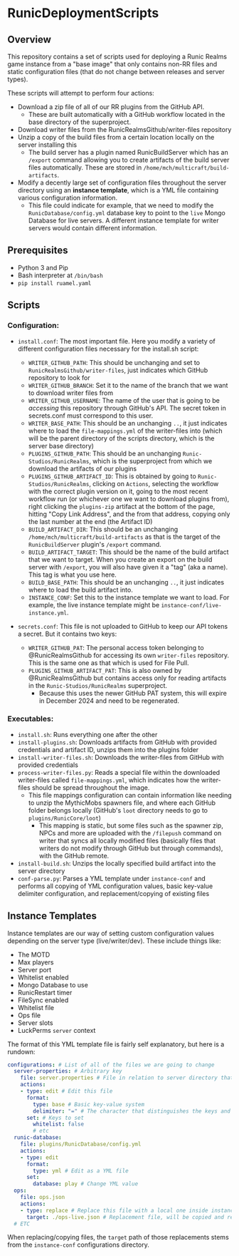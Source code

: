 

# RunicDeploymentScripts

## Overview
This repository contains a set of scripts used for deploying a Runic Realms game instance from a "base image" that only contains non-RR files and static configuration files (that do not change between releases and server types).

 These scripts will attempt to perform four actions:

-  Download a zip file of all of our RR plugins from the GitHub API. 
	- These are built automatically with a GitHub workflow located in the base directory of the superproject.
- Download writer files from the RunicRealmsGithub/writer-files repository
- Unzip a copy of the build files from a certain location locally on the server installing this
	- The build server has a plugin named RunicBuildServer which has an `/export` command allowing you to create artifacts of the build server files automatically. These are stored in `/home/mch/multicraft/build-artifacts`.
- Modify a decently large set of configuration files throughout the server directory using an <b>instance template</b>, which is a YML file containing various configuration information.
	- This file could indicate for example, that we need to modify the `RunicDatabase/config.yml`  database key to point to the `live` Mongo Database for live servers. A different instance template for writer servers would contain different information.

## Prerequisites
- Python 3 and Pip
- Bash interpreter at `/bin/bash`
- `pip install ruamel.yaml`

## Scripts

### Configuration:
- `install.conf`: The most important file. Here you modify a variety of different configuration files necessary for the install.sh script:
	- `WRITER_GITHUB_PATH`: This should be unchanging and set to `RunicRealmsGithub/writer-files`, just indicates which GitHub repository to look for
	- `WRITER_GITHUB_BRANCH`: Set it to the name of the branch that we want to download writer files from
	- `WRITER_GITHUB_USERNAME`: The name of the user that is going to be <i>accessing</i> this repository through GitHub's API. The secret token in secrets.conf must correspond to this user.
	- `WRITER_BASE_PATH`: This should be an unchanging `..`, it just indicates where to load the `file-mappings.yml` of the writer-files into (which will be the parent directory of the scripts directory, which is the server base directory)
	- `PLUGINS_GITHUB_PATH`: This should be an unchanging `Runic-Studios/RunicRealms`, which is the superproject from which we download the artifacts of our plugins
	- `PLUGINS_GITHUB_ARTIFACT_ID`: This is obtained by going to `Runic-Studios/RunicRealms`, clicking on `Actions`, selecting the workflow with the correct plugin version on it, going to the most recent workflow run (or whichever one we want to download plugins from), right clicking the `plugins-zip` artifact at the bottom of the page, hitting "Copy Link Address", and the from that address, copying only the last number at the end (the Artifact ID)
	- `BUILD_ARTIFACT_DIR`: This should be an unchanging `/home/mch/multicraft/build-artifacts` as that is the target of the `RunicBuildServer` plugin's `/export` command.
	- `BUILD_ARTIFACT_TARGET`: This should be the name of the build artifact that we want to target. When you create an export on the build server with `/export`, you will also have given it a "tag" (aka a name). This tag is what you use here.
	- `BUILD_BASE_PATH`: This should be an unchanging `..`, it just indicates where to load the build artifact into.
	- `INSTANCE_CONF`: Set this to the instance template we want to load. For example, the live instance template might be `instance-conf/live-instance.yml`.

- `secrets.conf`: This file is not uploaded to GitHub to keep our API tokens a secret. But it contains two keys:
	- `WRITER_GITHUB_PAT`: The personal access token belonging to @RunicRealmsGithub for accessing its own `writer-files` repository. This is the same one as that which is used for File Pull.
	- `PLUGINS_GITHUB_ARTIFACT_PAT`: This is also owned by @RunicRealmsGithub but contains access only for reading artifacts in the `Runic-Studios/RunicRealms` superproject.
		- Because this uses the newer GitHub PAT system, this will expire in December 2024 and need to be regenerated.

### Executables:
- `install.sh`: Runs everything one after the other
- `install-plugins.sh`: Downloads artifacts from GitHub with provided credentials and artifact ID, unzips them into the plugins folder
- `install-writer-files.sh`: Downloads the writer-files from GitHub with provided credentials
- `process-writer-files.py`: Reads a special file within the downloaded writer-files called `file-mappings.yml`, which indicates how the writer-files should be spread throughout the image.
	- This file mappings configuration can contain information like needing to unzip the MythicMobs spawners file, and where each GitHub folder belongs locally (GitHub's `loot` directory needs to go to `plugins/RunicCore/loot`)
		- This mapping is static, but some files such as the spawner zip, NPCs and more are uploaded with the `/filepush` command on writer that syncs all locally modified files (basically files that writers do not modify through GitHub but through commands), with the GitHub remote.
- `install-build.sh`: Unzips the locally specified build artifact into the server directory
- `conf-parse.py`: Parses a YML template under `instance-conf` and performs all copying of YML configuration values, basic key-value delimiter configuration, and replacement/copying of existing files

## Instance Templates
Instance templates are our way of setting custom configuration values depending on the server type (live/writer/dev). These include things like:
- The MOTD
- Max players
- Server port
- Whitelist enabled
- Mongo Database to use
- RunicRestart timer
- FileSync enabled
- Whitelist file
- Ops file
- Server slots
- LuckPerms `server` context

The format of this YML template file is fairly self explanatory, but here is a rundown:
```yml
configurations: # List of all of the files we are going to change
  server-properties: # Arbitrary key
    file: server.properties # File in relation to server directory that we will modify
    actions:
    - type: edit # Edit this file
      format:
        type: base # Basic key-value system
        delimiter: "=" # The character that distinguishes the keys and the values in this file
      set: # Keys to set
        whitelist: false
        # etc
  runic-database:
    file: plugins/RunicDatabase/config.yml
    actions:
    - type: edit
      format:
        type: yml # Edit as a YML file
      set:
        database: play # Change YML value
  ops:
    file: ops.json
    actions:
    - type: replace # Replace this file with a local one inside instance-conf/
      target: ./ops-live.json # Replacement file, will be copied and renamed
  # ETC
```

When replacing/copying files, the `target` path of those replacements stems from the `instance-conf` configurations directory.
